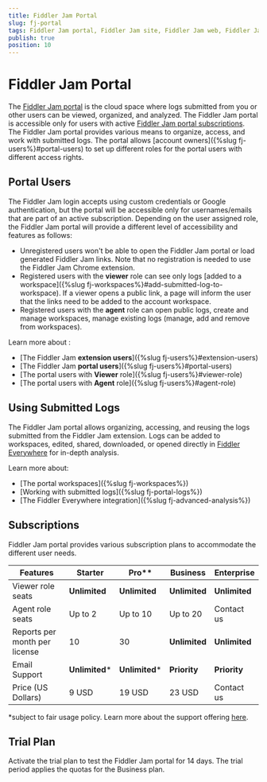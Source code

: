```yaml
---
title: Fiddler Jam Portal
slug: fj-portal
tags: Fiddler Jam portal, Fiddler Jam site, Fiddler Jam web, Fiddler Jam portal users
publish: true
position: 10
---
```


# Fiddler Jam Portal

The [Fiddler Jam portal](https://jam.getfiddler.com) is the cloud space where logs submitted from you or other users can be viewed, organized, and analyzed. The Fiddler Jam portal is accessible only for users with active [Fiddler Jam portal subscriptions](#subscriptions). The Fiddler Jam portal provides various means to organize, access, and work with submitted logs. The portal allows [account owners]({%slug fj-users%}#portal-users) to set up different roles for the portal users with different access rights.


## Portal Users

The Fiddler Jam login accepts using custom credentials or Google authentication, but the portal will be accessible only for usernames/emails that are part of an active subscription. Depending on the user assigned role, the Fiddler Jam portal will provide a different level of accessibility and features as follows:

- Unregistered users won't be able to open the Fiddler Jam portal or load generated Fiddler Jam links. Note that no registration is needed to use the Fiddler Jam Chrome extension.
- Registered users with the **viewer** role can see only logs [added to a workspace]({%slug fj-workspaces%}#add-submitted-log-to-workspace). If a viewer opens a public link, a page will inform the user that the links need to be added to the account workspace.
- Registered users with the **agent** role can open public logs, create and manage workspaces, manage existing logs (manage, add and remove from workspaces).

Learn more about :
- [The Fiddler Jam **extension users**]({%slug fj-users%}#extension-users)
- [The Fiddler Jam **portal users**]({%slug fj-users%}#portal-users)
- [The portal users with **Viewer** role]({%slug fj-users%}#viewer-role)
- [The portal users with **Agent** role]({%slug fj-users%}#agent-role)


## Using Submitted Logs

The Fiddler Jam portal allows organizing, accessing, and reusing the logs submitted from the Fiddler Jam extension. Logs can be added to workspaces, edited, shared, downloaded, or opened directly in [Fiddler Everywhere](https://docs.telerik.com/fiddler-everywhere/introduction) for in-depth analysis.

Learn more about:
- [The portal workspaces]({%slug fj-workspaces%})
- [Working with submitted logs]({%slug fj-portal-logs%})
- [The Fiddler Everywhere integration]({%slug fj-advanced-analysis%})

## Subscriptions

Fiddler Jam portal provides various subscription plans to accommodate the different user needs.

| **Features** |  **Starter** | **Pro**** | **Business** | **Enterprise** |
|---|---|---|---|---|
| Viewer role seats | **Unlimited** | **Unlimited** | **Unlimited** | **Unlimited** |
| Agent role seats | Up to 2 | Up to 10 | Up to 20 | Contact us |
| Reports per month per license | 10 | 30 | **Unlimited** | **Unlimited** |
| Email Support | **Unlimited*** | **Unlimited*** |  **Priority** |  **Priority** |
| Price (US Dollars) | 9 USD | 19 USD |  23 USD | Contact us |

*subject to fair usage policy. Learn more about the support offering [here](#).

## Trial Plan

Activate the trial plan to test the Fiddler Jam portal for 14 days. The trial period applies the quotas for the Business plan.
